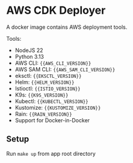  # AWS CDK Deployer

 A docker image contains AWS deployment tools.

 Tools:

 * NodeJS 22
 * Python 3.13
 * AWS CLI: `{{AWS_CLI_VERSION}}`
 * AWS SAM CLI: `{{AWS_SAM_CLI_VERSION}}`
 * eksctl: `{{EKSCTL_VERSION}}`
 * Helm: `{{HELM_VERSION}}`
 * Istioctl: `{{ISTIO_VERSION}}`
 * K9s: `{{K9S_VERSION}}`
 * Kubectl: `{{KUBECTL_VERSION}}`
 * Kustomize: `{{KUSTOMIZE_VERSION}}`
 * Rain: `{{RAIN_VERSION}}`
 * Support for Docker-in-Docker

 ## Setup

 Run `make up` from app root directory
